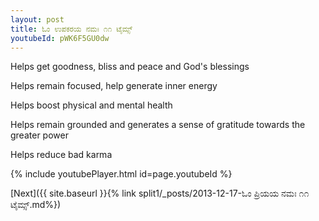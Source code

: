 ```yaml
---
layout: post
title: ಓಂ ಉಪಕರಯ ನಮಃ ೧೧ ಟೈಮ್ಸ್
youtubeId: pWK6F5GU0dw
---
```

 
 
Helps get goodness, bliss and peace and God's blessings
 
Helps remain focused, help generate inner energy 
 
Helps boost physical and mental health 
 
Helps remain grounded and generates a sense of gratitude towards the greater power 
 
Helps reduce bad karma
 
 
 
 


{% include youtubePlayer.html id=page.youtubeId %}
 
[Next]({{ site.baseurl }}{% link  split1/_posts/2013-12-17-ಓಂ ಪ್ರಿಯಯ ನಮಃ ೧೧ ಟೈಮ್ಸ್.md%})
 
